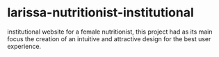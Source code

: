 # larissa-nutritionist-institutional
 institutional website for a female nutritionist, this project had as its main focus the creation of an intuitive and attractive design for the best user experience.

